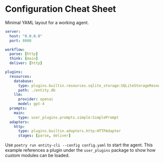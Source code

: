 # Configuration Cheat Sheet

Minimal YAML layout for a working agent.

```yaml
server:
  host: "0.0.0.0"
  port: 8000

workflow:
  parse: [http]
  think: [main]
  deliver: [http]

plugins:
  resources:
    database:
      type: plugins.builtin.resources.sqlite_storage:SQLiteStorageResource
      path: ./entity.db
    llm:
      provider: openai
      model: gpt-4
  prompts:
    main:
      type: user_plugins.prompts.simple:SimplePrompt
  adapters:
    http:
      type: plugins.builtin.adapters.http:HTTPAdapter
      stages: [parse, deliver]
```

Use `poetry run entity-cli --config config.yaml` to start the agent.
This example references a plugin under the `user_plugins` package to
show how custom modules can be loaded.
